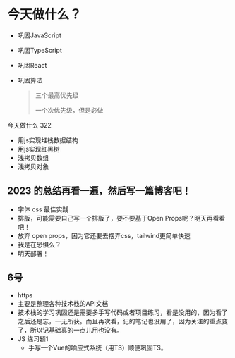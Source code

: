 # 今天做什么？

- 巩固JavaScript

- 巩固TypeScript

- 巩固React

- 巩固算法

  > 三个最高优先级
  >
  > 一个次优先级，但是必做

今天做什么 322

- 用js实现堆栈数据结构
- 用js实现红黑树
- 浅拷贝数组
- 浅拷贝对象

## 2023 的总结再看一遍，然后写一篇博客吧！

- 字体 css 最佳实践
- 排版，可能需要自己写一个排版了，要不要基于Open Props呢？明天再看看吧！
- 放弃 open props，因为它还要去摆弄css，tailwind更简单快速
- 我是在恐惧么？
- 明天部署！

## 

## 6号

- https
- 主要是整理各种技术栈的API文档
- 技术栈的学习巩固还是需要多手写代码或者项目练习，看是没用的，因为看了之后还是忘，一无所获。而且再次看，记的笔记也没用了，因为关注的重点变了，所以记基础真的一点儿用也没有。
- JS 练习题1
  - 手写一个Vue的响应式系统（用TS）顺便巩固TS。
